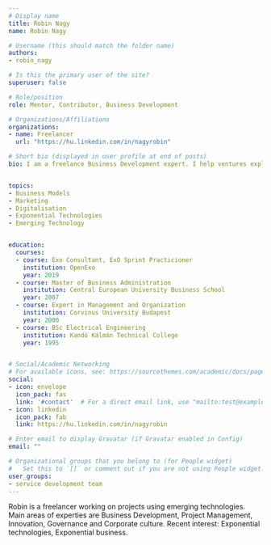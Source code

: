 ```yaml
---
# Display name
title: Robin Nagy
name: Robin Nagy

# Username (this should match the folder name)
authors:
- robin_nagy

# Is this the primary user of the site?
superuser: false

# Role/position
role: Mentor, Contributor, Business Development

# Organizations/Affiliations
organizations:
- name: Freelancer
  url: "https://hu.linkedin.com/in/nagyrobin"

# Short bio (displayed in user profile at end of posts)
bio: I am a freelance Business Development expert. I help ventures exploring the benefit of emerging and exponential technologies, such as blockchain, big data, quantum computing.


topics:
- Business Models
- Marketing
- Digitalisation 
- Exponential Technologies
- Emerging Technology


education:
  courses:
  - course: Exo Consultant, ExO Sprint Practicioner
    institution: OpenExo
    year: 2019
  - course: Master of Business Administration 
    institution: Central European University Business School
    year: 2007
  - course: Expert in Management and Organization 
    institution: Corvinus University Budapest 
    year: 2000
  - course: BSc Electrical Engineering 
    institution: Kandó Kálmán Technical College 
    year: 1995


# Social/Academic Networking
# For available icons, see: https://sourcethemes.com/academic/docs/page-builder/#icons
social:
- icon: envelope
  icon_pack: fas
  link: '#contact'  # For a direct email link, use "mailto:test@example.org".
- icon: linkedin
  icon_pack: fab
  link: https://hu.linkedin.com/in/nagyrobin

# Enter email to display Gravatar (if Gravatar enabled in Config)
email: ""

# Organizational groups that you belong to (for People widget)
#   Set this to `[]` or comment out if you are not using People widget.
user_groups:
- service development team
---
```


Robin is a freelancer working on projects using emerging technologies. Main areas of experties are Business Development, Project Management, Innovation, Governance and Corporate culture. Recent interest: Exponential technologies, Exponential business.
